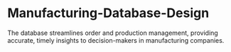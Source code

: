 # Manufacturing-Database-Design
The database streamlines order and production management, providing accurate, timely insights to decision-makers in manufacturing companies.
